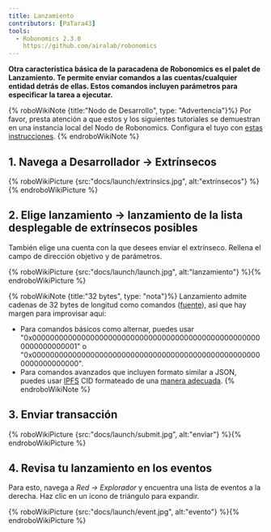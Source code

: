 ```yaml
---
title: Lanzamiento
contributors: [PaTara43]
tools:
  - Robonomics 2.3.0
    https://github.com/airalab/robonomics
---
```


**Otra característica básica de la paracadena de Robonomics es el palet de Lanzamiento. Te permite enviar comandos a las cuentas/cualquier entidad detrás de ellas. Estos comandos incluyen parámetros para especificar la tarea a ejecutar.**

{% roboWikiNote {title:"Nodo de Desarrollo", type: "Advertencia"}%} Por favor, presta atención a que estos y los siguientes tutoriales se demuestran en una instancia local del Nodo de Robonomics. Configura el tuyo con [estas instrucciones](/docs/run-dev-node).
{% endroboWikiNote %}

## 1. Navega a Desarrollador -> Extrínsecos

{% roboWikiPicture {src:"docs/launch/extrinsics.jpg", alt:"extrínsecos"} %}{% endroboWikiPicture %}

## 2. Elige lanzamiento -> lanzamiento de la lista desplegable de extrínsecos posibles

También elige una cuenta con la que desees enviar el extrínseco. Rellena el campo de dirección objetivo y de parámetros.

{% roboWikiPicture {src:"docs/launch/launch.jpg", alt:"lanzamiento"} %}{% endroboWikiPicture %}

{% roboWikiNote {title:"32 bytes", type: "nota"}%}   Lanzamiento admite cadenas de 32 bytes de longitud como comandos ([fuente](https://polkascan.github.io/py-scale-codec/types.html#scalecodec.types.H256)),
  así que hay margen para improvisar aquí:
  - Para comandos básicos como alternar, puedes usar "0x0000000000000000000000000000000000000000000000000000000000000001" o
  "0x0000000000000000000000000000000000000000000000000000000000000000".
  - Para comandos avanzados que incluyen formato similar a JSON, puedes usar [IPFS](https://ipfs.tech/) CID formateado de una
  [manera adecuada](https://multi-agent-io.github.io/robonomics-interface/modules.html#robonomicsinterface.utils.ipfs_qm_hash_to_32_bytes).
{% endroboWikiNote %}

## 3. Enviar transacción

{% roboWikiPicture {src:"docs/launch/submit.jpg", alt:"enviar"} %}{% endroboWikiPicture %}

## 4. Revisa tu lanzamiento en los eventos

Para esto, navega a *Red -> Explorador* y encuentra una lista de eventos a la derecha. Haz clic en un ícono de triángulo para expandir.

{% roboWikiPicture {src:"docs/launch/event.jpg", alt:"evento"} %}{% endroboWikiPicture %}
